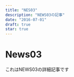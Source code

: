 ```yaml
---
title: "NES03"
description: "NEWS03の記事"
date: "2016-07-01"
draft: true
star: true
---
```


# News03
これはNEWS03の詳細記事です
